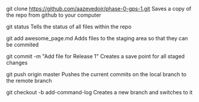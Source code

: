 git clone https://github.com/aazevedojr/phase-0-gps-1.git
Saves a copy of the repo from github to your computer

git status
Tells the status of all files within the repo

git add awesome_page.md
Adds files to the staging area so that they can be commited

git commit -m "Add file for Release 1"
Creates a save point for all staged changes

git push origin master
Pushes the current commits on the local branch to the remote branch

git checkout -b add-command-log
Creates a new branch and switches to it
